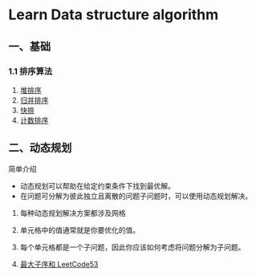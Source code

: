 # Learn Data structure algorithm
## 一、基础
### 1.1 排序算法
1. [堆排序](src/base/sort/HeapSort.java)
2. [归并排序](src/base/sort/MergeSort.java)
3. [快排](src/base/sort/QuickSort.java)
4. [计数排序](src/base/sort/CountingSort.java)
## 二、动态规划
简单介绍
- 动态规划可以帮助在给定约束条件下找到最优解。
- 在问题可分解为彼此独立且离散的问题子问题时，可以使用动态规划解决。
1. 每种动态规划解决方案都涉及网格
2. 单元格中的值通常就是你要优化的值。
3. 每个单元格都是一个子问题，因此你应该如何考虑将问题分解为子问题。

1. [最大子序和 LeetCode53](src/base/dp/MaxSub.java)


